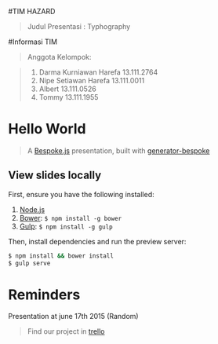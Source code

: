 
#TIM HAZARD

 > Judul Presentasi : Typhography

#Informasi TIM
 > Anggota Kelompok:
 
 > 1. Darma Kurniawan Harefa 13.111.2764
 > 2. Nipe Setiawan Harefa   13.111.0011
 > 3. Albert                 13.111.0526
 > 4. Tommy                  13.111.1955

# Hello World
> A [Bespoke.js](http://markdalgleish.com/projects/bespoke.js) presentation, built with [generator-bespoke](https://github.com/markdalgleish/generator-bespoke)

## View slides locally

First, ensure you have the following installed:

1. [Node.js](http://nodejs.org)
2. [Bower](http://bower.io): `$ npm install -g bower`
3. [Gulp](http://gulpjs.com): `$ npm install -g gulp`

Then, install dependencies and run the preview server:

```bash
$ npm install && bower install
$ gulp serve
```
# Reminders
Presentation at june 17th 2015 (Random)

> Find our project in [trello](https://trello.com/b/F85XiNSm/hazard)

